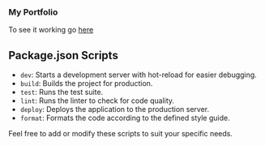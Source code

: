### My Portfolio

To see it working go [here](https://pritam-4efd0.web.app/)

## Package.json Scripts

- `dev`: Starts a development server with hot-reload for easier debugging.
- `build`: Builds the project for production.
- `test`: Runs the test suite.
- `lint`: Runs the linter to check for code quality.
- `deploy`: Deploys the application to the production server.
- `format`: Formats the code according to the defined style guide.

Feel free to add or modify these scripts to suit your specific needs.
